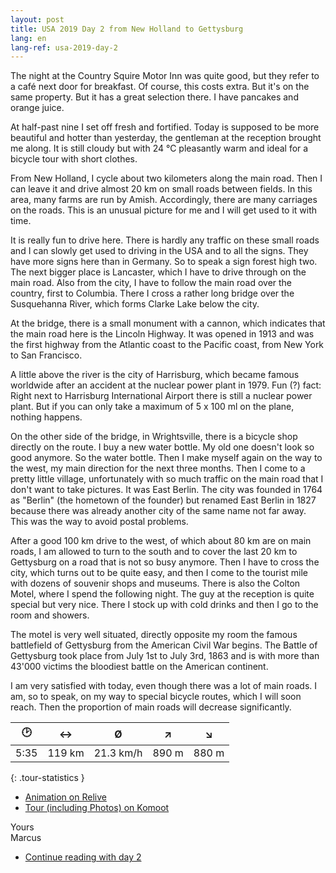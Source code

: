 ```yaml
---
layout: post
title: USA 2019 Day 2 from New Holland to Gettysburg
lang: en
lang-ref: usa-2019-day-2
---
```


The night at the Country Squire Motor Inn was quite good, but they refer to a café next door for breakfast. Of course, this costs extra. But it's on the same property. But it has a great selection there. I have pancakes and orange juice.

At half-past nine I set off fresh and fortified. Today is supposed to be more beautiful and hotter than yesterday, the gentleman at the reception brought me along. It is still cloudy but with 24 °C pleasantly warm and ideal for a bicycle tour with short clothes.

From New Holland, I cycle about two kilometers along the main road. Then I can leave it and drive almost 20 km on small roads between fields. In this area, many farms are run by Amish. Accordingly, there are many carriages on the roads. This is an unusual picture for me and I will get used to it with time.

It is really fun to drive here. There is hardly any traffic on these small roads and I can slowly get used to driving in the USA and to all the signs. They have more signs here than in Germany. So to speak a sign forest high two. The next bigger place is Lancaster, which I have to drive through on the main road. Also from the city, I have to follow the main road over the country, first to Columbia. There I cross a rather long bridge over the Susquehanna River, which forms Clarke Lake below the city.

At the bridge, there is a small monument with a cannon, which indicates that the main road here is the Lincoln Highway. It was opened in 1913 and was the first highway from the Atlantic coast to the Pacific coast, from New York to San Francisco.

A little above the river is the city of Harrisburg, which became famous worldwide after an accident at the nuclear power plant in 1979. Fun (?) fact: Right next to Harrisburg International Airport there is still a nuclear power plant. But if you can only take a maximum of 5 x 100 ml on the plane, nothing happens.

On the other side of the bridge, in Wrightsville, there is a bicycle shop directly on the route. I buy a new water bottle. My old one doesn't look so good anymore. So the water bottle. Then I make myself again on the way to the west, my main direction for the next three months. Then I come to a pretty little village, unfortunately with so much traffic on the main road that I don't want to take pictures. It was East Berlin. The city was founded in 1764 as "Berlin" (the hometown of the founder) but renamed East Berlin in 1827 because there was already another city of the same name not far away. This was the way to avoid postal problems.

After a good 100 km drive to the west, of which about 80 km are on main roads, I am allowed to turn to the south and to cover the last 20 km to Gettysburg on a road that is not so busy anymore. Then I have to cross the city, which turns out to be quite easy, and then I come to the tourist mile with dozens of souvenir shops and museums. There is also the Colton Motel, where I spend the following night. The guy at the reception is quite special but very nice. There I stock up with cold drinks and then I go to the room and showers.

The motel is very well situated, directly opposite my room the famous battlefield of Gettysburg from the American Civil War begins. The Battle of Gettysburg took place from July 1st to July 3rd, 1863 and is with more than 43'000 victims the bloodiest battle on the American continent.

I am very satisfied with today, even though there was a lot of main roads. I am, so to speak, on my way to special bicycle routes, which I will soon reach. Then the proportion of main roads will decrease significantly.

| 🕑    | ↔      | Ø         | ↗     | ↘     |
| :--: | :----: | :-------: | :---: | :---: |
| 5:35 | 119 km | 21.3 km/h | 890 m | 880 m |
{: .tour-statistics }

- [Animation on Relive](https://www.relive.cc/view/gh39030004100)
- [Tour (including Photos) on Komoot](https://www.komoot.com/tour/86567410/zoom)

Yours  
Marcus

- [Continue reading with day 2](/en/2019/08/15/USA-2019-Day-2/)

